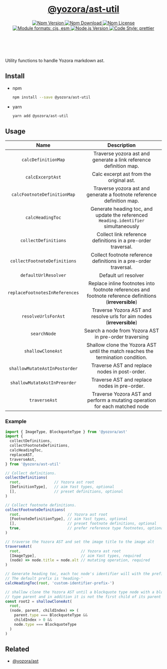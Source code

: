 <header>
  <h1 align="center">
    <a href="https://github.com/yozorajs/yozora/tree/v2.3.2/packages/ast-util#readme">@yozora/ast-util</a>
  </h1>
  <div align="center">
    <a href="https://www.npmjs.com/package/@yozora/ast-util">
      <img
        alt="Npm Version"
        src="https://img.shields.io/npm/v/@yozora/ast-util.svg"
      />
    </a>
    <a href="https://www.npmjs.com/package/@yozora/ast-util">
      <img
        alt="Npm Download"
        src="https://img.shields.io/npm/dm/@yozora/ast-util.svg"
      />
    </a>
    <a href="https://www.npmjs.com/package/@yozora/ast-util">
      <img
        alt="Npm License"
        src="https://img.shields.io/npm/l/@yozora/ast-util.svg"
      />
    </a>
    <a href="#install">
      <img
        alt="Module formats: cjs, esm"
        src="https://img.shields.io/badge/module_formats-cjs%2C%20esm-green.svg"
      />
    </a>
    <a href="https://github.com/nodejs/node">
      <img
        alt="Node.js Version"
        src="https://img.shields.io/node/v/@yozora/ast-util"
      />
    </a>
    <a href="https://github.com/prettier/prettier">
      <img
        alt="Code Style: prettier"
        src="https://img.shields.io/badge/code_style-prettier-ff69b4.svg?style=flat-square"
      />
    </a>
  </div>
</header>
<br/>

Utility functions to handle Yozora markdown ast.

## Install

- npm

  ```bash
  npm install --save @yozora/ast-util
  ```

- yarn

  ```bash
  yarn add @yozora/ast-util
  ```

## Usage

|              Name              |                                               Description                                               |
| :----------------------------: | :-----------------------------------------------------------------------------------------------------: |
|      `calcDefinitionMap`       |                    Traverse yozora ast and generate a link reference definition map.                    |
|        `calcExcerptAst`        |                                 Calc excerpt ast from the original ast.                                 |
|  `calcFootnoteDefinitionMap`   |                  Traverse yozora ast and generate a footnote reference definition map.                  |
|        `calcHeadingToc`        |           Generate heading toc, and update the referenced `Heading.identifier` simultaneously           |
|      `collectDefinitions`      |                      Collect link reference definitions in a pre-order traversal.                       |
|  `collectFootnoteDefinitions`  |                    Collect footnote reference definitions in a pre-order traversal.                     |
|      `defaultUrlResolver`      |                                          Default url resolver                                           |
| `replaceFootnotesInReferences` | Replace inline footnotes into footnote references and footnote reference definitions (**irreversible**) |
|      `resolveUrlsForAst`       |                  Traverse Yozora AST and resolve urls for aim nodes (**irreversible**)                  |
|          `searchNode`          |                          Search a node from Yozora AST in pre-order traversing                          |
|       `shallowCloneAst`        |             Shallow clone the Yozora AST until the match reaches the termination condition.             |
| `shallowMutateAstInPostorder`  |                              Traverse AST and replace nodes in post-order.                              |
|  `shallowMutateAstInPreorder`  |                              Traverse AST and replace nodes in pre-order.                               |
|         `traverseAst`          |               Traverse Yozora AST and perform a mutating operation for each matched node                |

### Example

```typescript
import { ImageType, BlockquoteType } from '@yozora/ast'
import {
  collectDefinitions,
  collectFootnoteDefinitions,
  calcHeadingToc,
  replaceAST,
  traverseAst,
} from '@yozora/ast-util'

// Collect definitions.
collectDefinitions(
  root,               // Yozora ast root
  [DefinitionType],   // aim Yast types, optional
  [],                 // preset definitions, optional
)

// Collect footnote definitions.
collectFootnoteDefinitions(
  root,                     // Yozora ast root
  [FootnoteDefinitionType], // aim Yast types, optional
  [],                       // preset footnote definitions, optional
  true,                     // prefer reference type footnotes, optional.
)

// traverse the Yozora AST and set the image title to the image alt
traverseAst(
  root,                           // Yozora ast root
  [ImageType],                    // aim Yast types, required
  (node) => node.title = node.alt // mutating operation, required
)

// Generate heading toc, each toc node's identifier will with the prefix 'custom-identifier-prefix-'.
// The default prefix is 'heading-'
calcHeadingToc(root, 'custom-identifier-prefix-')

// shallow clone the Yozora AST until a blockquote type node with a blockquote
// type parent and in addition it is not the first child of its parent encountered.
const root2 = shallowCloneAst(
  root,
  (node, parent, childIndex) => (
    parent.type === BlockquoteType &&
    childIndex > 0 &&
    node.type === BlockquoteType
  )
)
```

## Related

- [@yozora/ast][]

[homepage]: https://github.com/yozorajs/yozora/tree/v2.3.2/packages/ast-util#readme
[@yozora/ast]: https://github.com/yozorajs/yozora/tree/v2.3.2/packages/ast#readme
